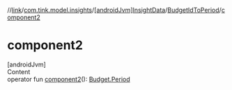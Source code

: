 //[link](../../../index.md)/[com.tink.model.insights](../../index.md)/[[androidJvm]InsightData](../index.md)/[BudgetIdToPeriod](index.md)/[component2](component2.md)



# component2  
[androidJvm]  
Content  
operator fun [component2](component2.md)(): [Budget.Period](../../../com.tink.model.budget/[android-jvm]-budget/-period/index.md)  



